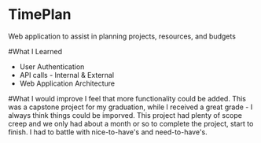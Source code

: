 # TimePlan
Web application to assist in planning projects, resources, and budgets

#What I Learned
<ul>
  <li>User Authentication</li>
  <li>API calls - Internal & External</li>
  <li>Web Application Architecture</li>
</ul>

#What I would improve
I feel that more functionality could be added. This was a capstone project for my graduation, while I received a great grade - I always think things could be imporved.
This project had plenty of scope creep and we only had about a month or so to complete the project, start to finish. I had to battle with nice-to-have's and need-to-have's.

